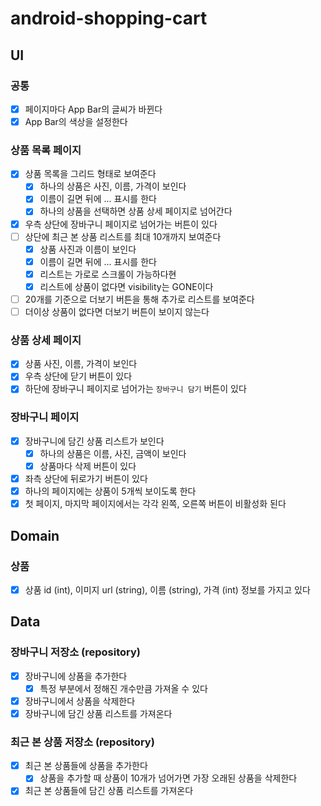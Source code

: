 # android-shopping-cart

## UI

### 공통

- [x] 페이지마다 App Bar의 글씨가 바뀐다
- [x] App Bar의 색상을 설정한다

### 상품 목록 페이지

- [x] 상품 목록을 그리드 형태로 보여준다
    - [x] 하나의 상품은 사진, 이름, 가격이 보인다
    - [x] 이름이 길면 뒤에 ... 표시를 한다
    - [x] 하나의 상품을 선택하면 상품 상세 페이지로 넘어간다
- [x] 우측 상단에 장바구니 페이지로 넘어가는 버튼이 있다
- [ ] 상단에 최근 본 상품 리스트를 최대 10개까지 보여준다
    - [x] 상품 사진과 이름이 보인다
    - [x] 이름이 길면 뒤에 ... 표시를 한다
    - [x] 리스트는 가로로 스크롤이 가능하다현
    - [x] 리스트에 상품이 없다면 visibility는 GONE이다
- [ ] 20개를 기준으로 더보기 버튼을 통해 추가로 리스트를 보여준다
- [ ] 더이상 상품이 없다면 더보기 버튼이 보이지 않는다

### 상품 상세 페이지

- [x] 상품 사진, 이름, 가격이 보인다
- [x] 우측 상단에 닫기 버튼이 있다
- [x] 하단에 장바구니 페이지로 넘어가는 `장바구니 담기` 버튼이 있다

### 장바구니 페이지

- [x] 장바구니에 담긴 상품 리스트가 보인다
    - [x] 하나의 상품은 이름, 사진, 금액이 보인다
    - [x] 상품마다 삭제 버튼이 있다
- [x] 좌측 상단에 뒤로가기 버튼이 있다
- [x] 하나의 페이지에는 상품이 5개씩 보이도록 한다
- [x] 첫 페이지, 마지막 페이지에서는 각각 왼쪽, 오른쪽 버튼이 비활성화 된다

## Domain

### 상품

- [x] 상품 id (int), 이미지 url (string), 이름 (string), 가격 (int) 정보를 가지고 있다

## Data

### 장바구니 저장소 (repository)

- [x] 장바구니에 상품을 추가한다
    - [x] 특정 부분에서 정해진 개수만큼 가져올 수 있다
- [x] 장바구니에서 상품을 삭제한다
- [x] 장바구니에 담긴 상품 리스트를 가져온다

### 최근 본 상품 저장소 (repository)

- [x] 최근 본 상품들에 상품을 추가한다
    - [x] 상품을 추가할 때 상품이 10개가 넘어가면 가장 오래된 상품을 삭제한다
- [x] 최근 본 상품들에 담긴 상품 리스트를 가져온다
